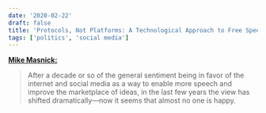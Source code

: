 ```yaml
---
date: '2020-02-22'
draft: false
title: 'Protocols, Not Platforms: A Technological Approach to Free Speech'
tags: ['politics', 'social media']
---
```


**[Mike Masnick:](https://knightcolumbia.org/content/protocols-not-platforms-a-technological-approach-to-free-speech)**

> After a decade or so of the general sentiment being in favor of the internet and social media as a way to enable more speech and improve the marketplace of ideas, in the last few years the view has shifted dramatically—now it seems that almost no one is happy.<!-- excerpt -->
